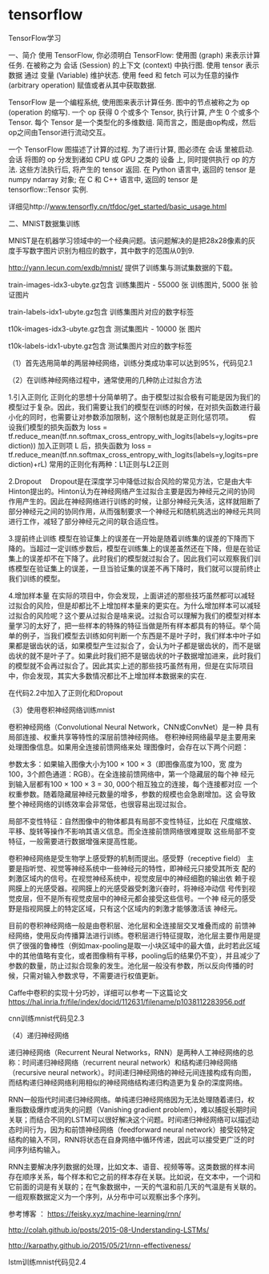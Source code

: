 # tensorflow
TensorFlow学习

一、简介
使用 TensorFlow, 你必须明白 TensorFlow:
  使用图 (graph) 来表示计算任务.
  在被称之为 会话 (Session) 的上下文 (context) 中执行图.
  使用 tensor 表示数据
  通过 变量 (Variable) 维护状态.
  使用 feed 和 fetch 可以为任意的操作(arbitrary operation) 赋值或者从其中获取数据.
  
TensorFlow 是一个编程系统, 使用图来表示计算任务. 图中的节点被称之为 op (operation 的缩写). 一个 op 获得 0 个或多个 Tensor, 执行计算, 产生 0 个或多个 Tensor. 每个 Tensor 是一个类型化的多维数组. 简而言之，图是由op构成，然后op之间由Tensor进行流动交互。

一个 TensorFlow 图描述了计算的过程. 为了进行计算, 图必须在 会话 里被启动. 会话 将图的 op 分发到诸如 CPU 或 GPU 之类的 设备 上, 同时提供执行 op 的方法. 这些方法执行后, 将产生的 tensor 返回. 在 Python 语言中, 返回的 tensor 是 numpy ndarray 对象; 在 C 和 C++ 语言中, 返回的 tensor 是 tensorflow::Tensor 实例.

详细见http://www.tensorfly.cn/tfdoc/get_started/basic_usage.html 

二、MNIST数据集训练

MNIST是在机器学习领域中的一个经典问题。该问题解决的是把28x28像素的灰度手写数字图片识别为相应的数字，其中数字的范围从0到9.

http://yann.lecun.com/exdb/mnist/  提供了训练集与测试集数据的下载。

train-images-idx3-ubyte.gz包含 训练集图片 - 55000 张 训练图片, 5000 张 验证图片

train-labels-idx1-ubyte.gz包含 训练集图片对应的数字标签

t10k-images-idx3-ubyte.gz包含  测试集图片 - 10000 张 图片

t10k-labels-idx1-ubyte.gz包含  测试集图片对应的数字标签


（1）首先选用简单的两层神经网络，训练分类成功率可以达到95%，代码见2.1


（2）在训练神经网络过程中，通常使用的几种防止过拟合方法

  1.引入正则化
  正则化的思想十分简单明了。由于模型过拟合极有可能是因为我们的模型过于复杂。因此，我们需要让我们的模型在训练的时候，在对损失函数进行最小化的同时，也需要让对参数添加限制，这个限制也就是正则化惩罚项。 
  假设我们模型的损失函数为 
  loss = tf.reduce_mean(tf.nn.softmax_cross_entropy_with_logits(labels=y,logits=prediction))
  加入正则项 L 后，损失函数为 
  loss = tf.reduce_mean(tf.nn.softmax_cross_entropy_with_logits(labels=y,logits=prediction)+rL)
  常用的正则化有两种：L1正则与L2正则
 
  2.Dropout
   Dropout是在深度学习中降低过拟合风险的常见方法，它是由大牛Hinton提出的。Hinton认为在神经网络产生过拟合主要是因为神经元之间的协同作用产生的。因此在神经网络进行训练的时候，让部分神经元失活，这样就阻断了部分神经元之间的协同作用，从而强制要求一个神经元和随机挑选出的神经元共同进行工作，减轻了部分神经元之间的联合适应性。

  3.提前终止训练
  模型在验证集上的误差在一开始是随着训练集的误差的下降而下降的。当超过一定训练步数后，模型在训练集上的误差虽然还在下降，但是在验证集上的误差却不在下降了。此时我们的模型就过拟合了。因此我们可以观察我们训练模型在验证集上的误差，一旦当验证集的误差不再下降时，我们就可以提前终止我们训练的模型。

  4.增加样本量
  在实际的项目中，你会发现，上面讲述的那些技巧虽然都可以减轻过拟合的风险，但是却都比不上增加样本量来的更实在。为什么增加样本可以减轻过拟合的风险呢？这个要从过拟合是啥来说。过拟合可以理解为我们的模型对样本量学习的太好了，把一些样本的特殊的特征当做是所有样本都具有的特征。举个简单的例子，当我们模型去训练如何判断一个东西是不是叶子时，我们样本中叶子如果都是锯齿状的话，如果模型产生过拟合了，会认为叶子都是锯齿状的，而不是锯齿状的就不是叶子了。如果此时我们把不是锯齿状的叶子数据增加进来，此时我们的模型就不会再过拟合了。因此其实上述的那些技巧虽然有用，但是在实际项目中，你会发现，其实大多数情况都比不上增加样本数据来的实在.
  
  
  在代码2.2中加入了正则化和Dropout
  
  （3）使用卷积神经网络训练mnist
  
  卷积神经网络（Convolutional Neural Network，CNN或ConvNet）是一种
具有局部连接、权重共享等特性的深层前馈神经网络。
卷积神经网络最早是主要用来处理图像信息。如果用全连接前馈网络来处
理图像时，会存在以下两个问题：

参数太多：如果输入图像大小为100 × 100 × 3（即图像高度为100，宽
度为100，3个颜色通道：RGB）。在全连接前馈网络中，第一个隐藏层的每个神
经元到输入层都有100 × 100 × 3 = 30, 000个相互独立的连接，每个连接都对应
一个权重参数。随着隐藏层神经元数量的增多，参数的规模也会急剧增加。这
会导致整个神经网络的训练效率会非常低，也很容易出现过拟合。

局部不变性特征：自然图像中的物体都具有局部不变性特征，比如在
尺度缩放、平移、旋转等操作不影响其语义信息。而全连接前馈网络很难提取
这些局部不变特征，一般需要进行数据增强来提高性能。

卷积神经网络是受生物学上感受野的机制而提出。感受野（receptive field）
主要是指听觉、视觉等神经系统中一些神经元的特性，即神经元只接受其所支
配的刺激区域内的信号。在视觉神经系统中，视觉皮层中的神经细胞的输出依
赖于视网膜上的光感受器。视网膜上的光感受器受刺激兴奋时，将神经冲动信
号传到视觉皮层，但不是所有视觉皮层中的神经元都会接受这些信号。一个神
经元的感受野是指视网膜上的特定区域，只有这个区域内的刺激才能够激活该
神经元。

  目前的卷积神经网络一般是由卷积层、池化层和全连接层交叉堆叠而成的
前馈神经网络，使用反向传播算法进行训练。卷积层进行特征提取，池化层主要作用是提供了很强的鲁棒性（例如max-pooling是取一小块区域中的最大值，此时若此区域中的其他值略有变化，或者图像稍有平移，pooling后的结果仍不变），并且减少了参数的数量，防止过拟合现象的发生。池化层一般没有参数，所以反向传播的时候，只需对输入参数求导，不需要进行权值更新。

 Caffe中卷积的实现十分巧妙，详细可以参考一下这篇论文  https://hal.inria.fr/file/index/docid/112631/filename/p1038112283956.pdf 

  cnn训练mnist代码见2.3
  
  （4）递归神经网络
  
递归神经网络（Recurrent Neural Networks，RNN）是两种人工神经网络的总称：时间递归神经网络（recurrent neural network）和结构递归神经网络（recursive neural network）。时间递归神经网络的神经元间连接构成有向图，而结构递归神经网络利用相似的神经网络结构递归构造更为复杂的深度网络。

RNN一般指代时间递归神经网络。单纯递归神经网络因为无法处理随着递归，权重指数级爆炸或消失的问题（Vanishing gradient problem），难以捕捉长期时间关联；而结合不同的LSTM可以很好解决这个问题。时间递归神经网络可以描述动态时间行为，因为和前馈神经网络（feedforward neural network）接受较特定结构的输入不同，RNN将状态在自身网络中循环传递，因此可以接受更广泛的时间序列结构输入。


  RNN主要解决序列数据的处理，比如文本、语音、视频等等。这类数据的样本间存在顺序关系，每个样本和它之前的样本存在关联。比如说，在文本中，一个词和它前面的词是有关联的；在气象数据中，一天的气温和前几天的气温是有关联的。一组观察数据定义为一个序列，从分布中可以观察出多个序列。

参考博客 ： https://feisky.xyz/machine-learning/rnn/

http://colah.github.io/posts/2015-08-Understanding-LSTMs/

http://karpathy.github.io/2015/05/21/rnn-effectiveness/

  lstm训练mnist代码见2.4






